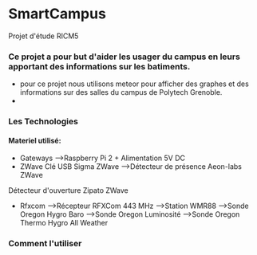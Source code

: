 # SmartCampus
Projet d'étude  RICM5
### Ce projet a pour but d'aider les usager du campus en leurs apportant des informations sur les batiments.
* pour ce projet nous utilisons meteor pour afficher des graphes et des informations sur des salles du campus de Polytech Grenoble.
* 

### Les Technologies

#### Materiel utilisé:
* Gateways
-->Raspberry Pi 2 + Alimentation 5V DC
* ZWave
Clé USB Sigma ZWave
-->Détecteur de présence Aeon-labs ZWave

Détecteur d'ouverture Zipato ZWave
* Rfxcom
-->Récepteur RFXCom 443 MHz
-->Station WMR88
-->Sonde Oregon Hygro Baro
-->Sonde Oregon Luminosité
-->Sonde Oregon Thermo Hygro All Weather

### Comment l'utiliser 


